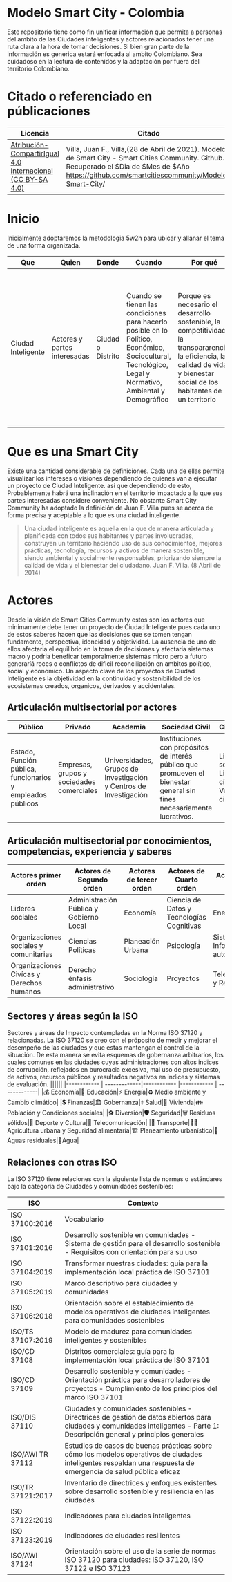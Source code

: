 # Modelo Smart City - Colombia

Este repositorio tiene como fin unificar información que permita a personas del ambito de las Ciudades inteligentes y actores relacionados tener una ruta clara a la hora de tomar decisiones. Si  bien gran parte de la información es generica estará enfocada al ambito Colombiano. Sea cuidadoso en la lectura de contenidos y la adaptación por fuera del territorio Colombiano.

# Citado o referenciado en públicaciones

|Licencia|Citado|Compatibilidad|Dificultad|
|------------ | -------------|------------ |------------ |
|[Atribución-CompartirIgual 4.0 Internacional (CC BY-SA 4.0)](https://creativecommons.org/licenses/by-sa/4.0/deed.es) |Villa, Juan F., Villa,(28 de Abril de 2021). Modelo de Smart City - Smart Cities Community. Github. Recuperado el $Dia de $Mes de $Año https://github.com/smartcitiescommunity/Modelo-Smart-City/|[Civikmind](https://github.com/smartcitiescommunity/Civikmind)|:yellow_circle::yellow_circle::yellow_circle::black_circle::black_circle:|

# Inicio
Inicialmente adoptaremos la metodologia 5w2h para ubicar y allanar el tema de una forma organizada.

|Que|Quien|Donde|Cuando|Por qué|Como|Cuanto|
| ----- | ----- | ----- | ----- | ----- | ----- | ----- |
|Ciudad Inteligente|Actores y partes interesadas|Ciudad o Distrito|Cuando se tienen las condiciones para hacerlo posible en lo Político, Económico, Sociocultural, Tecnológico, Legal y Normativo, Ambiental y Demográfico|Porque es necesario el desarrollo sostenible, la competitividad, la transpararencia, la eficiencia, la calidad de vida y bienestar social de los habitantes de un territorio|Existen diversas teorias al respecto pero en este documento se tratará el modelo de Smart Cities Community|El cuanto depende del como. No obstante el hacer uso de una ruta u otra determinara el capital humano, tiempo, nivel de inversión, costos, recursos y activos a utilizar|

# Que es una Smart City
Existe una cantidad considerable de definiciones. Cada una de ellas permite visualizar los intereses o visiones dependiendo de quienes van a ejecutar un proyecto de Ciudad Inteligente. así que dependiendo de esto, Probablemente habrá una inclinación en el territorio impactado a la que sus partes interesadas considere conveniente. No obstante Smart City Community ha adoptado la definición de Juan F. Villa pues se acerca de forma precisa y aceptable a lo que es una ciudad inteligente.

> Una ciudad inteligente es aquella en la que de manera articulada y planificada con todos sus habitantes y partes involucradas, construyen un territorio haciendo uso de sus conocimientos, mejores prácticas, tecnología, recursos y activos de manera sostenible, siendo ambiental y socialmente responsables, priorizando siempre la calidad de vida y el bienestar del ciudadano. Juan F. Villa. (8 Abril de 2014)

# Actores
Desde la visión de Smart Cities Community estos son los actores que minimamente debe tener un proyecto de Ciudad Inteligente pues cada uno de estos saberes hacen que las decisiones que se tomen tengan fundamento, perspectiva, idoneidad y objetividad. La ausencia de uno de ellos afectaria el equilibrio en la toma de decisiones y afectaria sistemas macro y podria beneficar temporalmente sistemás micro pero a futuro generaríá roces o conflictos de dificil reconciliación en ambitos político, social y economico. Un aspecto clave de los proyectos de Ciudad Inteligente es la objetividad en la continuidad y sostenibilidad de los ecosistemas creados, organicos, derivados y accidentales.

## Articulación multisectorial por actores

| Público| Privado| Academia |Sociedad Civil| Ciudadanos |
| ----- | ----- | ----- | ----- | ----- |
| Estado, Función pública, funcionarios y empleados públicos | Empresas, grupos y sociedades comerciales | Universidades, Grupos de Investigación y Centros de Investigación | Instituciones con propósitos de interés público que promueven el bienestar general sin fines necesariamente lucrativos. | Lideres sociales, Lideres cívicos y Veedurias ciudadanas|

## Articulación multisectorial por conocimientos, competencias, experiencia y saberes

|Actores primer orden|Actores de Segundo orden|Actores de tercer orden|Actores de Cuarto orden|Actores de Quinto orden|
| ----- | ----- | ----- | ----- | ----- |
|Lideres sociales|Administración Pública y Gobierno Local|Economía|Ciencia de Datos y Tecnologías Cognitivas |Energía|
|Organizaciones sociales y comunitarias|Ciencias Políticas|Planeación Urbana|Psicología|Sistemas de Información y automatización|
|Organizaciones Civícas y Derechos humanos|Derecho énfasis administrativo|Sociología|Proyectos|Telecomunicaciones y Redes de datos|

## Sectores y áreas según la ISO
Sectores y áreas de Impacto contempladas en la Norma ISO 37120  y relacionadas. La ISO 37120 se creo con el próposito de medir y mejorar el desempeño de las ciudades y que estas mantengan el control de la situación. De esta manera se evita esquemas de gobernanza arbitrarios, los cuales comunes en las ciudades cuyas administraciones con altos indices de corrupción, reflejados en burocracia excesiva, mal uso de presupuesto, de activos, recursos públicos y resultados negativos en indices y sistemas de evaluación.
||||||
|------------ | -------------|------------ |------------ | -------------|
|:moneybag: Economía|:open_book: Educación|:zap: Energía|:recycle: Medio ambiente y Cambio climático|
|:heavy_dollar_sign: Finanzas|:classical_building: Gobernanza|:medical_symbol: Salud|:house_with_garden: Vivienda|:family: Población y Condiciones sociales|
|:soccer:	Diversión|:shield: Seguridad|:wastebasket: Residuos sólidos|:juggling_person: Deporte y Cultura|:satellite: Telecomunicación|
|:tram: Transporte|:farmer: Agricultura urbana y Seguridad alimentaria|:building_construction: Planeamiento urbanístico|:non-potable_water: Aguas residuales|:potable_water:Agua|

## Relaciones con otras ISO
La ISO 37120 tiene relaciones con la siguiente lista de normas o estándares bajo la categoría de Ciudades y comunidades sostenibles:

|ISO|Contexto|
|------------ | -------------|
|ISO 37100:2016|Vocabulario|
|ISO 37101:2016|Desarrollo sostenible en comunidades - Sistema de gestión para el desarrollo sostenible - Requisitos con orientación para su uso|
|ISO 37104:2019|Transformar nuestras ciudades: guía para la implementación local práctica de ISO 37101|
|ISO 37105:2019|Marco descriptivo para ciudades y comunidades|
|ISO 37106:2018|Orientación sobre el establecimiento de modelos operativos de ciudades inteligentes para comunidades sostenibles|
|ISO/TS 37107:2019|Modelo de madurez para comunidades inteligentes y sostenibles|
|ISO/CD 37108|Distritos comerciales: guía para la implementación local práctica de ISO 37101|
|ISO/CD 37109|Desarrollo sostenible y comunidades - Orientación práctica para desarrolladores de proyectos - Cumplimiento de los principios del marco ISO 37101|
|ISO/DIS 37110|Ciudades y comunidades sostenibles - Directrices de gestión de datos abiertos para ciudades y comunidades inteligentes - Parte 1: Descripción general y principios generales|
|ISO/AWI TR 37112|Estudios de casos de buenas prácticas sobre cómo los modelos operativos de ciudades inteligentes respaldan una respuesta de emergencia de salud pública eficaz|
|ISO/TR 37121:2017|Inventario de directrices y enfoques existentes sobre desarrollo sostenible y resiliencia en las ciudades|
|ISO 37122:2019|Indicadores para ciudades inteligentes|
|ISO 37123:2019|Indicadores de ciudades resilientes|
|ISO/AWI 37124|Orientación sobre el uso de la serie de normas ISO 37120 para ciudades: ISO 37120, ISO 37122 e ISO 37123|
